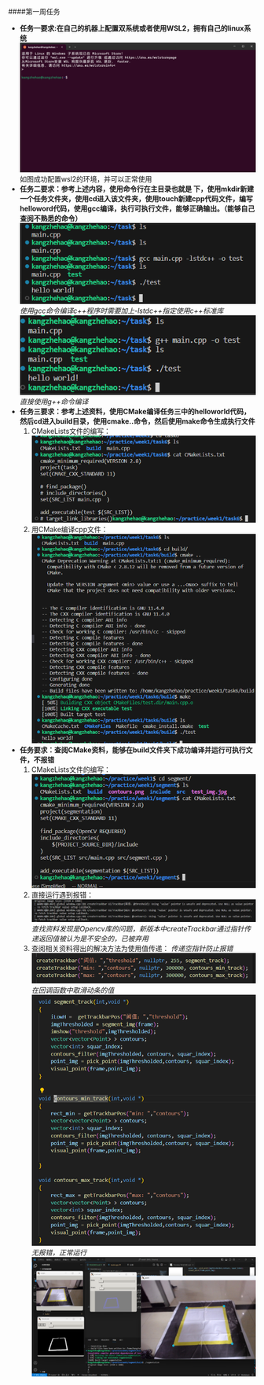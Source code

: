 ####第一周任务
* **任务一要求:在自己的机器上配置双系统或者使用WSL2，拥有自己的linux系统**
![Alt text](images/README/image.png) 如图成功配置wsl2的环境，并可以正常使用
* **任务二要求：参考上述内容，使用命令行在主目录也就是 下，使用mkdir新建一个任务文件夹，使用cd进入该文件夹，使用touch新建cpp代码文件，编写helloword代码，使用gcc编译，执行可执行文件，能够正确输出。（能够自己查阅不熟悉的命令）**
![Alt text](images/README/image-1.png)
*使用gcc命令编译c++程序时需要加上-lstdc++指定使用c++标准库*
![Alt text](images/README/image-2.png)
*直接使用g++命令编译*
* **任务三要求：参考上述资料，使用CMake编译任务三中的helloworld代码，然后cd进入build目录，使用cmake..命令，然后使用make命令生成执行文件**
    1. CMakeLists文件的编写：
    ![Alt text](images/README/image-3.png)
    2. 用CMake编译cpp文件：
    ![Alt text](images/README/image-4.png)
* **任务要求：查阅CMake资料，能够在build文件夹下成功编译并运行可执行文件，不报错**
    1. CMakeLists文件的编写：
    ![Alt text](images/README/image-5.png)
    2. 直接运行遇到报错：
    ![Alt text](images/README/image-6.png)
    *查找资料发现是Opencv库的问题，新版本中createTrackbar通过指针传递返回值被认为是不安全的，已被弃用*
    3. 查阅相关资料得出的解决方法为使用值传递：
    *传递空指针防止报错*
    ![Alt text](images/README/image-7.png)
    *在回调函数中取滑动条的值*
    ![Alt text](images/README/image-8.png)
    *无报错，正常运行*
    ![Alt text](images/README/image-9.png)
